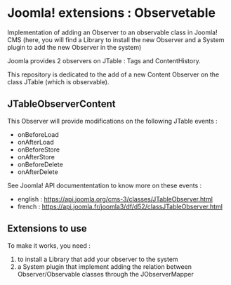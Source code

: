 # Joomla! extensions : Observetable
Implementation of adding an Observer to an observable class in Joomla! CMS (here, you will find a Library to install the new Observer and a System plugin to add the new Observer in the system)

Joomla provides 2 observers on JTable : Tags and ContentHistory.

This repository is dedicated to the add of a new Content Observer on the class JTable (which is observable).

## JTableObserverContent
This Observer will provide modifications on the following JTable events :
* onBeforeLoad
* onAfterLoad
* onBeforeStore
* onAfterStore
* onBeforeDelete
* onAfterDelete

See Joomla! API documententation to know more on these events :
* english : https://api.joomla.org/cms-3/classes/JTableObserver.html
* french : https://api.joomla.fr/joomla3/df/d52/classJTableObserver.html

## Extensions to use
To make it works, you need :
1. to install a Library that add your observer to the system
2. a System plugin that implement adding the relation between Observer/Observable classes through the JObserverMapper

